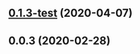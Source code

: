 ## [0.1.3-test](https://github.com/yaoyao1987/sw-ui/compare/v0.0.3...v0.1.3-test) (2020-04-07)

## 0.0.3 (2020-02-28)
